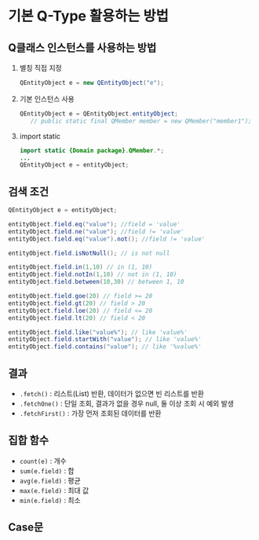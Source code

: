 # 기본 Q-Type 활용하는 방법

## Q클래스 인스턴스를 사용하는 방법
1. 별칭 직접 지정
   ```java
   QEntityObject e = new QEntityObject("e");
   ```
1. 기본 인스턴스 사용
   ```java
   QEntityObject e = QEntityObject.entityObject;
      // public static final QMember member = new QMember("member1");
   ```
1. import static
   ```java
   import static {Domain package}.QMember.*;
   ...
   QEntityObject e = entityObject;
   ```

## 검색 조건
```java
QEntityObject e = entityObject;

entityObject.field.eq("value"); //field = 'value'
entityObject.field.ne("value"); //field != 'value'
entityObject.field.eq("value").not(); //field != 'value'

entityObject.field.isNotNull(); // is not null

entityObject.field.in(1,10) // in (1, 10)
entityObject.field.notIn(1,10) // not in (1, 10)
entityObject.field.between(10,30) // between 1, 10

entityObject.field.goe(20) // field >= 20
entityObject.field.gt(20) // field > 20
entityObject.field.loe(20) // field <= 20
entityObject.field.lt(20) // field < 20

entityObject.field.like("value%"); // like 'value%'
entityObject.field.startWith("value"); // like 'value%'
entityObject.field.contains("value"); // like '%value%'
```

## 결과
- `.fetch()` : 리스트(List) 반환, 데이터가 없으면 빈 리스트를 반환
- `.fetchOne()` : 단일 조회, 결과가 없을 경우 null, 둘 이상 조회 시 예외 발생
- `.fetchFirst()` : 가장 먼저 조회된 데이터를 반환

## 집합 함수
- `count(e)` : 개수
- `sum(e.field)` : 합
- `avg(e.field)` : 평균
- `max(e.field)` : 최대 값
- `min(e.field)` : 최소

## Case문
